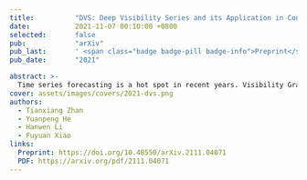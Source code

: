 ```yaml
---
title:          "DVS: Deep Visibility Series and its Application in Construction Cost Index Forecasting"
date:           2021-11-07 00:10:00 +0800
selected:       false
pub:            "arXiv"
pub_last:       ' <span class="badge badge-pill badge-info">Preprint</span>'
pub_date:       "2021"

abstract: >-
  Time series forecasting is a hot spot in recent years. Visibility Graph (VG) algorithm is used for time series forecasting in previous research, but the forecasting effect is not as good as deep learning prediction methods such as methods based on Artificial Neural Network (ANN), Convolutional Neural Network (CNN) and Long Short-Term Memory Network (LSTM). The visibility graph generated from specific time series contains abundant network information, but the previous forecasting method did not effectively use the network information to forecast, resulting in relatively large prediction errors. To optimize the forecasting method based on VG, this article proposes the Deep Visibility Series (DVS) module through the bionic design of VG and the expansion of the past research. By applying the bionic design of biological vision to VG, DVS has obtained superior forecasting accuracy. At the same time, this paper applies the DVS forecasting method to the construction cost index forecast, which has practical significance.
cover: assets/images/covers/2021-dvs.png
authors:
  - Tianxiang Zhan
  - Yuanpeng He
  - Hanwen Li
  - Fuyuan Xiao
links:
  Preprint: https://doi.org/10.48550/arXiv.2111.04071
  PDF: https://arxiv.org/pdf/2111.04071
---
```


